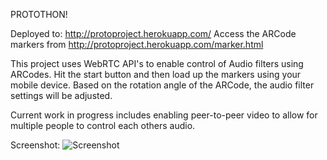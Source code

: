 PROTOTHON!

Deployed to: http://protoproject.herokuapp.com/
Access the ARCode markers from http://protoproject.herokuapp.com/marker.html

This project uses WebRTC API's to enable control of Audio filters using ARCodes. Hit the start button and then load up
the markers using your mobile device. Based on the rotation angle of the ARCode, the audio filter settings will be adjusted.

Current work in progress includes enabling peer-to-peer video to allow for multiple people to control each others 
audio.

Screenshot:
![Screenshot](https://raw.github.com/mustafasezgin/protoproject/master/srceenshot.png)

